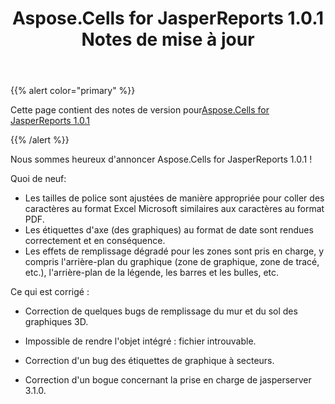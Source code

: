 ﻿---
title: Aspose.Cells for JasperReports 1.0.1 Notes de mise à jour
type: docs
weight: 10
url: /fr/jasperreports/aspose-cells-for-jasperreports-1-0-1-release-notes/
---
{{% alert color="primary" %}}

 Cette page contient des notes de version pour[Aspose.Cells for JasperReports 1.0.1](https://downloads.aspose.com/cells/jasperreports/new-releases/aspose.cells-for-jasperreports-1.0.1/)

{{% /alert %}}

Nous sommes heureux d'annoncer Aspose.Cells for JasperReports 1.0.1 !

Quoi de neuf:

- Les tailles de police sont ajustées de manière appropriée pour coller des caractères au format Excel Microsoft similaires aux caractères au format PDF.
-  Les étiquettes d'axe (des graphiques) au format de date sont rendues correctement et en conséquence.
- Les effets de remplissage dégradé pour les zones sont pris en charge, y compris l'arrière-plan du graphique (zone de graphique, zone de tracé, etc.), l'arrière-plan de la légende, les barres et les bulles, etc.

Ce qui est corrigé :

- Correction de quelques bugs de remplissage du mur et du sol des graphiques 3D.
- Impossible de rendre l'objet intégré : fichier introuvable.

- Correction d'un bug des étiquettes de graphique à secteurs.

- Correction d'un bogue concernant la prise en charge de jasperserver 3.1.0.
